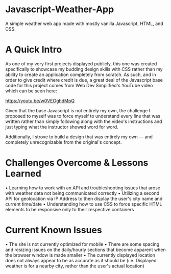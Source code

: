 # Javascript-Weather-App
A simple weather web app made with mostly vanilla Javascript, HTML, and CSS. 

# A Quick Intro

As one of my very first projects displayed publicly, this one was created specifically to showcase my budding design skills with CSS rather than my ability to create an application completely from scratch. As such, and in order to give credit where credit is due, a great deal of the Javascript base code for this project comes from
Web Dev Simplified's YouTube video which can be seen here:

https://youtu.be/w0VEOghdMpQ

Given that the base Javascript is not entirely my own, the challenge I proposed to myself was to force myself to understand every line that was written rather than simply following along with the video's instructions and just typing what the instructor showed word for word. 

Additionally, I strove to build a design that was entirely my own — and completely unrecognizable from the original's concept. 

# Challenges Overcome & Lessons Learned

• Learning how to work with an API and troubleshooting issues that arose with weather data not being communicated correctly
• Utilizing a second API for geolocation via IP Address to then display the user's city name and current time/date
• Understanding how to use CSS to force specific HTML elements to be responsive only to their respective containers

# Current Known Issues

• The site is not currently optimized for mobile
• There are some spacing and resizing issues on the daily/hourly sections that become apparent when the browser window is made smaller
• The currently displayed location does not always appear to be as accurate as it should be (i.e. Displayed weather is for a nearby city, rather than the user's actual location)
